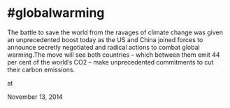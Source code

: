# #globalwarming
The battle to save the world from the ravages of climate change was given an unprecedented boost today as the US and China joined forces to announce secretly negotiated and radical actions to combat global warming.The move will see both countries – which between them emit 44 per cent of the world’s CO2 – make unprecedented commitments to cut their carbon emissions.








at

November 13, 2014















